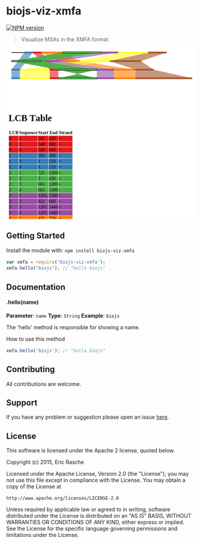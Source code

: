 # biojs-viz-xmfa

[![NPM version](http://img.shields.io/npm/v/biojs-viz-xmfa.svg)](https://www.npmjs.org/package/biojs-viz-xmfa) 

> Visualize MSAs in the XMFA format

![Screenshot](wip.png)


## Getting Started
Install the module with: `npm install biojs-viz-xmfa`

```javascript
var xmfa = require('biojs-viz-xmfa');
xmfa.hello("biojs"); // "hello biojs"
```

## Documentation

#### .hello(name)

**Parameter**: `name`
**Type**: `String`
**Example**: `biojs`

The 'hello' method is responsible for showing a name.

How to use this method

```javascript
xmfa.hello('biojs'); // "hello biojs"
```

## Contributing

All contributions are welcome.

## Support

If you have any problem or suggestion please open an issue [here](https://github.com/erasche/biojs-viz-xmfa/issues).

## License 
This software is licensed under the Apache 2 license, quoted below.

Copyright (c) 2015, Eric Rasche

Licensed under the Apache License, Version 2.0 (the "License"); you may not
use this file except in compliance with the License. You may obtain a copy of
the License at

    http://www.apache.org/licenses/LICENSE-2.0

Unless required by applicable law or agreed to in writing, software
distributed under the License is distributed on an "AS IS" BASIS, WITHOUT
WARRANTIES OR CONDITIONS OF ANY KIND, either express or implied. See the
License for the specific language governing permissions and limitations under
the License.
